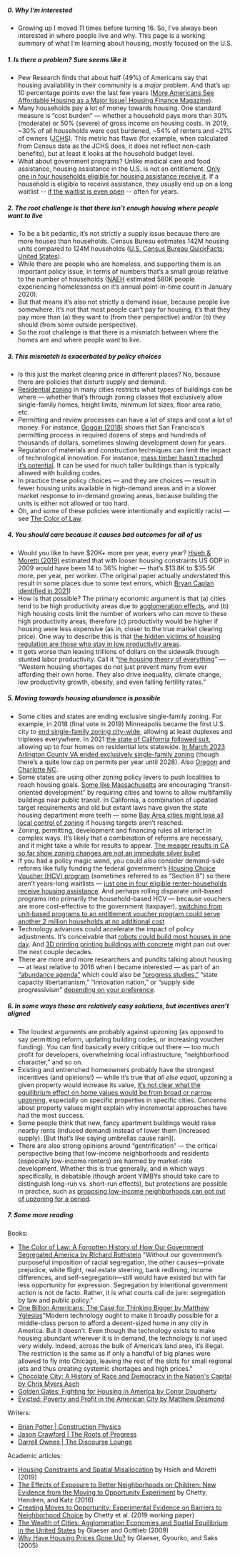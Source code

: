 ##### 0. Why I’m interested
- Growing up I moved 11 times before turning 16. So, I’ve always been interested in where people live and why. This page is a working summary of what I’m learning about housing, mostly focused on the U.S. 

##### 1. Is there a problem? Sure seems like it
- Pew Research finds that about half (49%) of Americans say that housing availability in their community is a *major* problem. And that’s up 10 percentage points over the last few years ([More Americans See Affordable Housing as a Major Issue| Housing Finance Magazine](https://www.housingfinance.com/news/more-americans-see-affordable-housing-as-a-major-issue_o)).
- Many households pay a lot of money towards housing. One standard measure is “cost burden” — whether a household pays more than 30% (moderate) or 50% (severe) of gross income on housing costs. In 2019, ~30% of all households were cost burdened, ~54% of renters and ~21% of owners ([JCHS](https://www.jchs.harvard.edu/sites/default/files/interactive-item/files/Harvard_JCHS_State_Nations_Housing_Appendix_Tables_061621.xlsx)). This metric has flaws (for example, when calculated from Census data as the JCHS does, it does not reflect non-cash benefits), but at least it looks at the household budget level. 
- What about government programs? Unlike medical care and food assistance, housing assistance in the U.S. is not an entitlement. [Only one in four households eligible for housing assistance receive it](https://www.jchs.harvard.edu/sites/default/files/reports/files/Harvard_JCHS_State_Nations_Housing_2022.pdf). If a household is eligible to receive assistance, they usually end up on a long waitlist -- [if the waitlist is even open](https://www.housingcenter.com/wp-content/uploads/2017/11/waiting-list-spotlight.pdf) -- often for years. 

##### 2. The root challenge is that there isn’t enough housing where people want to live
- To be a bit pedantic, it’s not strictly a supply issue because there are more houses than households. Census Bureau estimates 142M housing units compared to 124M households ([U.S. Census Bureau QuickFacts: United States](https://www.census.gov/quickfacts/fact/table/US/HCN010217)). 
- While there are people who are homeless, and supporting them is an important policy issue, in terms of numbers that’s a small group relative to the number of households ([NAEH](https://endhomelessness.org/homelessness-in-america/homelessness-statistics/state-of-homelessness/) estimated 580K people experiencing homelessness on it’s annual point-in-time count in January 2020). 
- But that means it’s also not strictly a demand issue, because people live somewhere. It’s not that most people can’t pay for housing, it’s that they pay more than (a) they want to (from their perspective) and/or (b) they should (from some outside perspective).
- So the root challenge is that there is a mismatch between where the homes are and where people want to live.

##### 3. This mismatch is exacerbated by policy choices
- Is this just the market clearing price in different places? No, because there are policies that disturb supply and demand.
- [Residential zoning](https://en.wikipedia.org/wiki/Zoning_in_the_United_States) in many cities restricts what types of buildings can be where — whether that’s through zoning classes that exclusively allow single-family homes, height limits, minimum lot sizes, floor area ratio, etc. 
- Permitting and review processes can have a lot of steps and cost a lot of money. For instance, [Goggin (2018)](https://ternercenter.berkeley.edu/wp-content/uploads/2018/05/Goggin_Permitting_Timelines_July_2018.pdf) shows that San Francisco’s permitting process in required dozens of steps and hundreds of thousands of dollars, sometimes slowing development down for years. 
- Regulation of materials and construction techniques can limit the impact of technological innovation. For instance, [mass timber hasn’t reached it’s potential](https://www.machinepix.com/p/machinepix-weekly-55-brian-potter). It can be used for much taller buildings than is typically allowed with building codes. 
- In practice these policy choices — and they are choices — result in fewer housing units available in high-demand areas and in a slower market response to in-demand growing areas, because building the units is either not allowed or too hard. 
- Oh, and some of these policies were intentionally and explicitly racist — see [The Color of Law](https://www.goodreads.com/en/book/show/32191706 ).

##### 4. You should care because it causes bad outcomes for all of us
- Would you like to have $20K+ more per year, every year? [Hsieh & Moretti (2019)](https://pubs.aeaweb.org/doi/pdfplus/10.1257/mac.20170388) estimated that with looser housing constraints US GDP in 2009 would have been 14 to 36% higher — that’s $13.8K to $35.5K more, per year, per worker. (The original paper actually *under*stated this result in some places due to some text errors, which [Bryan Caplan identified in 2021](https://www.econlib.org/a-correction-on-housing-regulation/))
- How is that possible? The primary economic argument is that (a) cities tend to be high productivity areas due to [agglomeration effects](https://www.aeaweb.org/articles?id=10.1257/jel.47.4.983), and (b) high housing costs limit the number of workers who can move to these high productivity areas, therefore (c) productivity would be higher if housing were less expensive (as in, closer to the true market clearing price). One way to describe this is that [the hidden victims of housing regulation are those who stay in low productivity areas](https://www.econlib.org/immigration-and-housing-the-meaning-of-hsieh-moretti/).
- It gets worse than leaving trillions of dollars on the sidewalk through stunted labor productivity. Call it “[the housing theory of everything](https://worksinprogress.co/issue/the-housing-theory-of-everything)” — “Western housing shortages do not just prevent many from ever affording their own home. They also drive inequality, climate change, low productivity growth, obesity, and even falling fertility rates.” 

##### 5. Moving towards housing abundance is possible 
- Some cities and states are ending exclusive single-family zoning. For example, in 2018 (final vote in 2019) Minneapolis became the first U.S. city to [end single-family zoning city-wide](https://tcf.org/content/report/minneapolis-ended-single-family-zoning/), allowing at least duplexes and triplexes everywhere. In 2021 [the state of California followed suit](https://focus.senate.ca.gov/sb9), allowing up to four homes on residential lots statewide. [In March 2023 Arlington County VA ended exclusively single-family zoning](https://www.washingtonpost.com/dc-md-va/2023/03/22/arlington-missing-middle-vote-zoning/) (though there’s a quite low cap on permits per year until 2028). Also [Oregon](https://www.strongtowns.org/journal/2019/7/3/making-normal-neighborhoods-legal-again) and [Charlotte NC](https://slate.com/business/2021/06/charlotte-single-family-zoning-segregation-housing.html). 
- Some states are using other zoning policy levers to push localities to reach housing goals.  [Some like Massachusetts](https://mass.streetsblog.org/2022/01/13/new-state-rule-would-force-suburbs-to-legalize-thousands-of-new-apartments-near-t-stops/) are encouraging “transit-oriented development” by requiring cities and towns to allow multifamiliy buildings near public transit. In California, a combination of updated target requirements and old but extant laws have given the state housing department more teeth — some [Bay Area cities might lose all local control of zoning](https://darrellowens.substack.com/p/ca-cities-to-lose-all-zoning-powers) if housing targets aren’t reached. 
- Zoning, permitting, development and financing rules all interact in complex ways. It’s likely that a combination of reforms are necessary, and it might take a while for results to appear. [The meager results in CA so far show zoning changes are not an immediate silver bullet](https://www.strongtowns.org/journal/2023/2/8/has-statewide-upzoning-failed-to-unlock-housing-production-in-california)
- If you had a policy magic wand, you could also consider demand-side reforms like fully funding the federal government’s [Housing Choice Voucher (HCV) program](https://en.wikipedia.org/wiki/Section_8_(housing)) (sometimes referred to as “Section 8”) so there aren’t years-long waitlists — [just one in four eligible renter-households receive housing assistance](https://www.jchs.harvard.edu/sites/default/files/reports/files/Harvard_JCHS_State_Nations_Housing_2022.pdf). And perhaps rolling disparate unit-based programs into primarily the household-based HCV — because vouchers are more cost-effective to the government (taxpayer), [switching from unit-based programs to an entitlement voucher program could serve another 2 million households at no additional cost](https://papers.ssrn.com/sol3/papers.cfm?abstract_id=2379477)
- Technology advances could accelerate the impact of policy adjustments. It’s conceivable that [robots could build most houses in one day](https://austinvernon.site/blog/robotconstruction.html). And [3D printing printing buildings with concrete](https://constructionphysics.substack.com/p/3d-printed-buildings) might pan out over the next couple decades. 
- There are more and more researchers and pundits talking about housing — at least relative to 2016 when I became interested — as part of an [“abundance agenda”](https://rootsofprogress.org/2022-in-review) which could also be [”progress studies,”](https://www.theatlantic.com/science/archive/2019/07/we-need-new-science-progress/594946/) “state capacity libertarianism,” “innovation nation,” or “supply side progressivism” [depending on your preference](https://marginalrevolution.com/marginalrevolution/2022/02/tabarrok-on-the-ezra-klein-podcast.html).

##### 6. In some ways those are relatively easy solutions, but incentives aren’t aligned
- The loudest arguments are probably against upzoning (as opposed to say permitting reform, updating building codes, or increasing voucher funding). You can find basically every critique out there — too much profit for developers, overwhelming local infrastructure, “neighborhood character,” and so on. 
- Existing and entrenched homeowners probably have the strongest incentives (and opinions!) — while it’s true that *all else equal*, upzoning a given property would increase its value, [it’s not clear what the equilibrium effect on home values would be from broad or narrow upzoning](https://www.strongtowns.org/journal/2022/1/18/what-would-mass-upzoning-actually-do-to-property-values), especially on specific properties in specific cities. Concerns about property values might explain why incremental approaches have had the most success.  
- Some people think that new, fancy apartment buildings would raise nearby rents (induced demand) instead of lower them (increased supply). [But that’s like saying umbrellas cause rain]([](https://noahpinion.substack.com/p/luxury-construction-causes-high-rents). 
- There are also strong opinions around “gentrification” — the critical perspective being that low-income neighborhoods and residents (especially low-income renters) are harmed by market-rate development. Whether this is true generally, and in which ways specifically, is debatable (though ardent YIMBYs should take care to distinguish long-run vs. short-run effects), but protections are possible in practice, such as [proposing low-income neighborhoods can opt out of upzoning for a period](https://www.slowboring.com/p/a-bold-agenda-for-dc-housing). 

##### 7. Some more reading
Books:
- [The Color of Law: A Forgotten History of How Our Government Segregated America by RIchard Rothstein](https://www.goodreads.com/en/book/show/32191706) "Without our government’s purposeful imposition of racial segregation, the other causes—private prejudice, white flight, real estate steering, bank redlining, income differences, and self-segregation—still would have existed but with far less opportunity for expression. Segregation by intentional government action is not de facto. Rather, it is what courts call de jure: segregation by law and public policy."
- [One Billion Americans: The Case for Thinking Bigger by Matthew Yglesias](https://www.goodreads.com/book/show/50165554-one-billion-americans)"Modern technology ought to make it broadly possible for a middle-class person to afford a decent-sized home in any city in America. But it doesn’t. Even though the technology exists to make housing abundant wherever it is in demand, the technology is not used very widely. Indeed, across the bulk of America’s land area, it’s illegal. The restriction is the same as if only a handful of big planes were allowed to fly into Chicago, leaving the rest of the slots for small regional jets and thus creating systemic shortages and high prices."
- [Chocolate City: A History of Race and Democracy in the Nation's Capital by Chris Myers Asch](https://www.goodreads.com/book/show/34546713-chocolate-city)
- [Golden Gates: Fighting for Housing in America by Conor Dougherty](https://www.goodreads.com/book/show/46183582-golden-gates)
- [Evicted: Poverty and Profit in the American City by Matthew Desmond](https://www.goodreads.com/book/show/25852784-evicted)

Writers:
- [Brian Potter | Construction Physics](https://constructionphysics.substack.com)
- [Jason Crawford | The Roots of Progress](https://rootsofprogress.org)
- [Darrell Ownes | The Discourse Lounge](https://darrellowens.substack.com)

Academic articles: 
- [Housing Constraints and Spatial Misallocation](https://www.aeaweb.org/articles?id=10.1257/mac.20170388) by Hsieh and Moretti (2019)
- [The Effects of Exposure to Better Neighborhoods on Children: New Evidence from the Moving to Opportunity Experiment](https://opportunityinsights.org/paper/newmto/) by Chetty, Hendren, and Katz (2016)
- [Creating Moves to Opportunity: Experimental Evidence on Barriers to Neighborhood Choice](https://opportunityinsights.org/paper/cmto/) by Chetty et al. (2019 working paper)
- [The Wealth of Cities: Agglomeration Economies and Spatial Equilibrium in the United States](https://www.aeaweb.org/articles?id=10.1257/jel.47.4.983) by Glaeser and Gottlieb (2009)
- [Why Have Housing Prices Gone Up?](https://www.nber.org/papers/w11129) by Glaeser, Gyourko, and Saks (2005)